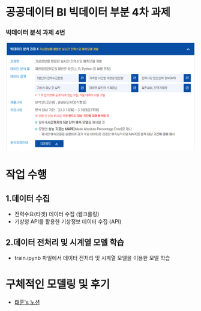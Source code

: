 # 공공데이터 BI 빅데이터 부분 4차 과제 

### 빅데이터 분석 과제 4번

![image](.\assets\Untitled_(1).png)


# 작업 수행

## 1.데이터 수집

- 전력수요(타겟) 데이터 수집 (웹크롤링)
- 기상청 API를 활용한 기상정보 데이터 수집 (API)


## 2.데이터 전처리 및 시계열 모델 학습 

- train.ipynb 파일에서 데이터 전처리 및 시계열 모델을 이용한 모델 학습

# 구체적인 모델링 및 후기

- [태훈's 노션](https://www.notion.so/BI-d6ced063cb434ebda22831a2e90b446d)